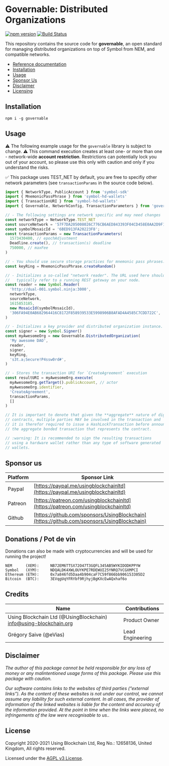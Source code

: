 # Governable: Distributed Organizations

[![npm version](https://badge.fury.io/js/governable.svg)](https://badge.fury.io/js/governable)
[![Build Status](https://travis-ci.com/usingblockchain/governable.svg?branch=main)](https://travis-ci.com/usingblockchain/governable)

This repository contains the source code for **governable**, an open standard for managing distributed organizations on top of Symbol from NEM, and compatible networks.

- [Reference documentation](https://governable.symbol.ninja/docs/1.0.0)
- [Installation](#installation)
- [Usage](#usage)
- [Sponsor Us](#sponsor-us)
- [Disclaimer](#disclaimer)
- [Licensing](#license)

## Installation

`npm i -g governable`

## Usage

:warning: The following example usage for the `governable` library is subject to change.
:warning: This command execution creates at least one- or more than one - network-wide
**account restriction**. Restrictions can potentially lock you out of your account, so
please use this only with caution and only if you understand the risks.

:white_check_mark: This package uses TEST_NET by default, you are free to specifiy other
network parameters (see `transactionParams` in the source code below).

```javascript
import { NetworkType, PublicAccount } from 'symbol-sdk'
import { MnemonicPassPhrase } from 'symbol-hd-wallets'
import { TransactionURI } from 'symbol-hd-wallets'
import { Governable, NetworkConfig, TransactionParameters } from 'governable'

// - The following settings are network specific and may need changes
const networkType = NetworkType.TEST_NET
const sourceNetwork = '57F7DA205008026C776CB6AED843393F04CD458E0AA2D9F1D5F31A402072B2D6'
const symbolMosaicId = '6BED913FA20223F8';
const transactionParams = new TransactionParameters(
  1573430400, // epochAdjustment
  Deadline.create(), // transaction(s) deadline
  750000, // maxFee
)

// - You should use secure storage practices for mnemonic pass phrases.
const keyRing = MnemonicPassPhrase.createRandom()

// - Initializes a so-called "network reader". The URL used here should
//   typically refer to a running REST gateway on your node.
const reader = new Symbol.Reader(
  'http://dual-001.symbol.ninja:3000',
  networkType,
  sourceNetwork,
  1615853185,
  new MosaicId(symbolMosaicId),
  '306FA94E0AB682964416C8172F858939533E5998906B8AFAD4A4585C7CDD722C',
)

// - Initializes a key provider and distributed organization instance.
const signer = new Symbol.Signer() 
const myAwesomeOrg = new Governable.DistributedOrganization(
  'My awesome DAO',
  reader,
  signer,
  keyRing,
  's3t.a;Secure!P4ssw0rd#',
)

// - Stores the transaction URI for `CreateAgreement` execution
const resultURI = myAwesomeOrg.execute(
  myAwesomeOrg.getTarget().publicAccount, // actor
  myAwesomeOrg.identifier,
  'CreateAgreement',
  transactionParams,
  []
)

// It is important to denote that given the **aggregate** nature of digital
// contracts, multiple parties MAY be involved in the transaction and
// it is therefor required to issue a HashLockTransaction before announcing
// the aggregate bonded transaction that represents the contract.

// :warning: It is recommended to sign the resulting transactions
// using a hardware wallet rather than any type of software generated
// wallets.
```

## Sponsor us

| Platform | Sponsor Link |
| --- | --- |
| Paypal | [https://paypal.me/usingblockchainltd](https://paypal.me/usingblockchainltd) |
| Patreon | [https://patreon.com/usingblockchainltd](https://patreon.com/usingblockchainltd) |
| Github | [https://github.com/sponsors/UsingBlockchain](https://github.com/sponsors/UsingBlockchain) |

## Donations / Pot de vin

Donations can also be made with cryptocurrencies and will be used for running the project!

    NEM      (XEM):     NB72EM6TTSX72O47T3GQFL345AB5WYKIDODKPPYW
    Symbol   (XYM):     NDQALDK4XWLOUYKPE7RDEWUI25YNRQ7VCGXMPCI
    Ethereum (ETH):     0x7a846fd5Daa4b904caF7C59f866bb906153305D2
    Bitcoin  (BTC):     3EVqgUqYFRYbf9RjhyjBgKXcEwAQxhaf6o

## Credits

| Name | Contributions |
| --- | --- |
| Using Blockchain Ltd (@UsingBlockchain) <info@using-blockchain.org> | Product Owner |
| Grégory Saive (@eVias) | Lead Engineering |

## Disclaimer

  *The author of this package cannot be held responsible for any loss of money or any malintentioned usage forms of this package. Please use this package with caution.*

  *Our software contains links to the websites of third parties (“external links”). As the content of these websites is not under our control, we cannot assume any liability for such external content. In all cases, the provider of information of the linked websites is liable for the content and accuracy of the information provided. At the point in time when the links were placed, no infringements of the law were recognisable to us..*

## License

Copyright 2020-2021 Using Blockchain Ltd, Reg No.: 12658136, United Kingdom, All rights reserved.

Licensed under the [AGPL v3 License](LICENSE).
